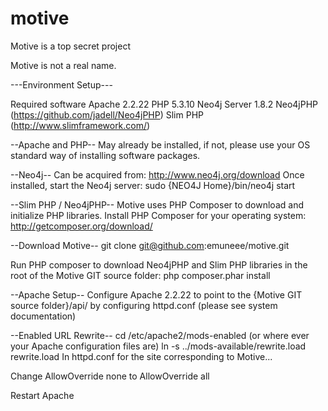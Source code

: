 motive
======

Motive is a top secret project

Motive is not a real name.

---Environment Setup---

Required software
Apache 2.2.22
PHP 5.3.10
Neo4j Server 1.8.2
Neo4jPHP (https://github.com/jadell/Neo4jPHP)
Slim PHP (http://www.slimframework.com/)

--Apache and PHP--
May already be installed, if not, please use your OS standard way of installing software packages.

--Neo4j-- 
Can be acquired from: http://www.neo4j.org/download
Once installed, start the Neo4j server: sudo {NEO4J Home}/bin/neo4j start

--Slim PHP / Neo4jPHP--
Motive uses PHP Composer to download and initialize PHP libraries.  Install PHP Composer for your operating system:
http://getcomposer.org/download/

--Download Motive--
git clone git@github.com:emuneee/motive.git

Run PHP composer to download Neo4jPHP and Slim PHP libraries in the root of the Motive GIT source folder:
php composer.phar install

--Apache Setup--
Configure Apache 2.2.22 to point to the {Motive GIT source folder}/api/ by configuring httpd.conf (please see system documentation)

--Enabled URL Rewrite--
cd /etc/apache2/mods-enabled (or where ever your Apache configuration files are)
ln -s ../mods-available/rewrite.load rewrite.load
In httpd.conf for the site corresponding to Motive...

Change AllowOverride none to AllowOverride all

Restart Apache


